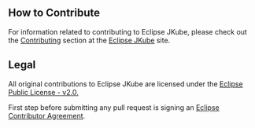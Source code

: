 ## How to Contribute

For information related to contributing to Eclipse JKube, please check out the
[Contributing](https://www.eclipse.dev/jkube/contributing)
section at the [Eclipse JKube](https://www.eclipse.dev/jkube/) site.

## Legal

All original contributions to Eclipse JKube are licensed under the
[Eclipse Public License - v2.0.](https://github.com/eclipse/jkube/blob/master/LICENSE)

First step before submitting any pull request is signing an
[Eclipse Contributor Agreement](https://accounts.eclipse.org/user/eca).
